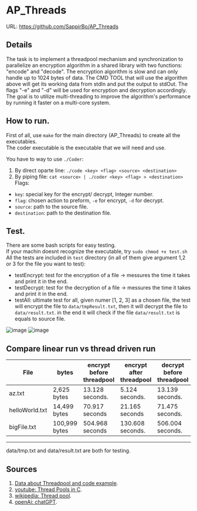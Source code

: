 # AP_Threads

URL:  https://github.com/SappirBo/AP_Threads

## Details
The task is to implement a threadpool mechanism and synchronization to parallelize an encryption algorithm in a shared library with two functions: "encode" and "decode". The encryption algorithm is slow and can only handle up to 1024 bytes of data. The CMD TOOL that will use the algorithm above will get its working data from stdIn and put the output to stdOut. The flags "-e" and "-d" will be used for encryption and decryption accordingly. The goal is to utilize multi-threading to improve the algorithm's performance by running it faster on a multi-core system.

## How to run.
First of all, use `make` for the main directory (AP_Threads) to create all the executables.<br/>
The coder executable is the executable that we will need and use. <br/> 

You have to way to use `./Coder`:
1. By direct oparte line: `./code <key> <flag> <source> <destination>`
2. By piping file: `cat <source> | ./coder <key> <flag> > <destination>`
Flags:
- `key`: special key for the encrypt/ decrypt, Integer number.
- `flag`: chosen action to preform, `-e` for encrypt, `-d` for decrypt.
- `source`: path to the source file.
- `destination`: path to the destination file.


## Test.
There are some bash scripts for easy testing.<br/>
If your machin doesnt recognize the executable, try `sudo chmod +x test.sh`<br/>
All the tests are included in `test` directory (in all of them give argument 1,2 or 3 for the file you want to test):
* testEncrypt: test for the encryption of a file -> messures the time it takes and print it in the end.
* testDecrypt: test for the decryption of a file -> messures the time it takes and print it in the end.
* testAll: ultimate test for all, given numer [1, 2, 3] as a chosen file, the test will encrypt the file to  `data/tmpResult.txt`, then it will decrypt the file to `data/result.txt`. in the end it will check if the file `data/result.txt` is equals to source file.

![image](https://github.com/SappirBo/AP_Threads/assets/92790326/4f803e27-4fc2-4240-98a6-d00ebce9911e)
![image](https://github.com/SappirBo/AP_Threads/assets/92790326/5040846e-a35d-4d10-8dc9-20f46673762f)

## Compare linear run vs thread driven run

File| bytes| encrypt before threadpool|encrypt after threadpool| decrypt before threadpool|decrypt after threadpool
---|---|---|---|---|---
az.txt| 2,625 bytes| 13.128 seconds.| 5.124 seconds.|13.139 seconds.|5.129 seconds.
helloWorld.txt| 14,499 bytes| 70.917 seconds| 21.165 seconds| 71.475 seconds. |20.485 seconds.
bigFile.txt| 100,999 bytes | 504.968 seconds| 130.608 seconds.|506.004 seconds.|130.490 seconds.


----

data/tmp.txt and data/result.txt are both for testing.

## Sources
1. [Data about Threadpool and code example](https://nachtimwald.com/2019/04/12/thread-pool-in-c/).
2. [youtube: Thread Pools in C](https://www.youtube.com/watch?v=_n2hE2gyPxU&t=459s&ab_channel=CodeVault).
3. [wikipedia: Thread pool](https://en.wikipedia.org/wiki/Thread_pool).
4. [openAi: chatGPT](https://chat.openai.com/).


